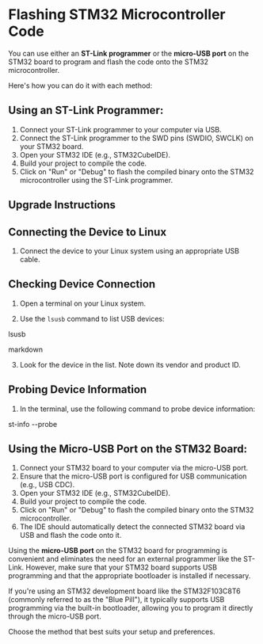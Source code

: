 # Flashing STM32 Microcontroller Code
You can use either an **ST-Link programmer** or the **micro-USB port** on the STM32 board to program and flash the code onto the STM32 microcontroller. 

Here's how you can do it with each method:

## Using an ST-Link Programmer:

1. Connect your ST-Link programmer to your computer via USB.
2. Connect the ST-Link programmer to the SWD pins (SWDIO, SWCLK) on your STM32 board.
3. Open your STM32 IDE (e.g., STM32CubeIDE).
4. Build your project to compile the code.
5. Click on "Run" or "Debug" to flash the compiled binary onto the STM32 microcontroller using the ST-Link programmer.

## Upgrade Instructions

## Connecting the Device to Linux

1. Connect the device to your Linux system using an appropriate USB cable.

## Checking Device Connection

1. Open a terminal on your Linux system.

2. Use the `lsusb` command to list USB devices:

lsusb

markdown


3. Look for the device in the list. Note down its vendor and product ID.

## Probing Device Information

1. In the terminal, use the following command to probe device information:

st-info --probe

## Using the Micro-USB Port on the STM32 Board:

1. Connect your STM32 board to your computer via the micro-USB port.
2. Ensure that the micro-USB port is configured for USB communication (e.g., USB CDC).
3. Open your STM32 IDE (e.g., STM32CubeIDE).
4. Build your project to compile the code.
5. Click on "Run" or "Debug" to flash the compiled binary onto the STM32 microcontroller.
6. The IDE should automatically detect the connected STM32 board via USB and flash the code onto it.

Using the **micro-USB port** on the STM32 board for programming is convenient and eliminates the need for an external programmer like the ST-Link. However, make sure that your STM32 board supports USB programming and that the appropriate bootloader is installed if necessary.

If you're using an STM32 development board like the STM32F103C8T6 (commonly referred to as the "Blue Pill"), it typically supports USB programming via the built-in bootloader, allowing you to program it directly through the micro-USB port.

Choose the method that best suits your setup and preferences.
